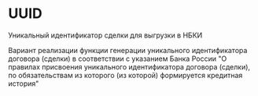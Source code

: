 # UUID
 Уникальный идентификатор сделки для выгрузки в  НБКИ

Вариант реализации функции генерации уникального идентификатора договора (сделки)  в соответствии с указанием Банка России        "О правилах присвоения уникального идентификатора договора (сделки), по обязательствам из которого (из которой) формируется кредитная история"                                                            

